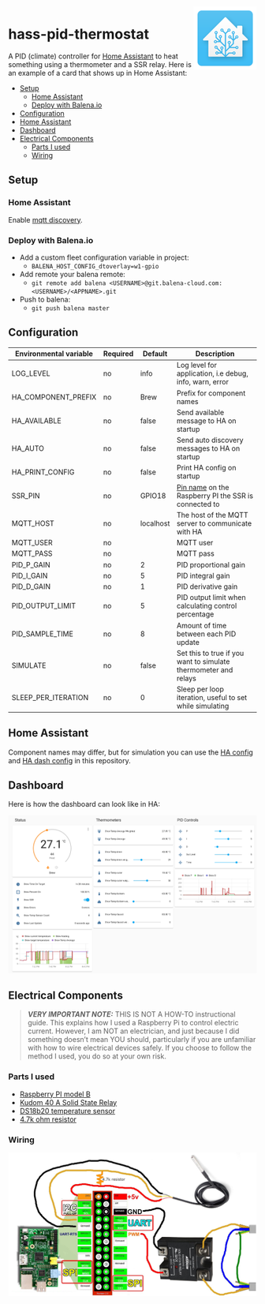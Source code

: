 <img align="right" width="128" height="128" src="logo.png">
<h1>hass-pid-thermostat</h1>

A PID (climate) controller for [Home Assistant](https://www.home-assistant.io/) to heat something using a thermometer and a SSR relay. Here is an example of a card that shows up in Home Assistant:

- [Setup](#setup)
  - [Home Assistant](#home-assistant)
  - [Deploy with Balena.io](#deploy-with-balenaio)
- [Configuration](#configuration)
- [Home Assistant](#home-assistant-1)
- [Dashboard](#dashboard)
- [Electrical Components](#electrical-components)
  - [Parts I used](#parts-i-used)
  - [Wiring](#wiring)

## Setup

### Home Assistant

Enable [mqtt discovery](https://www.home-assistant.io/docs/mqtt/discovery).

### Deploy with Balena.io

- Add a custom fleet configuration variable in project:
  - `BALENA_HOST_CONFIG_dtoverlay=w1-gpio`
- Add remote your balena remote:
  - `git remote add balena <USERNAME>@git.balena-cloud.com:<USERNAME>/<APPNAME>.git`
- Push to balena:
  - `git push balena master`

## Configuration

| Environmental variable | Required | Default   | Description                                                                                                                  |
| ---------------------- | -------- | --------- | ---------------------------------------------------------------------------------------------------------------------------- |
| LOG_LEVEL              | no       | info      | Log level for application, i.e debug, info, warn, error                                                                      |
| HA_COMPONENT_PREFIX    | no       | Brew      | Prefix for component names                                                                                                   |
| HA_AVAILABLE           | no       | false     | Send available message to HA on startup                                                                                      |
| HA_AUTO                | no       | false     | Send auto discovery messages to HA on startup                                                                                |
| HA_PRINT_CONFIG        | no       | false     | Print HA config on startup                                                                                                   |
| SSR_PIN                | no       | GPIO18    | [Pin name](https://gpiozero.readthedocs.io/en/stable/recipes.html#pin-numbering) on the Raspberry PI the SSR is connected to |
| MQTT_HOST              | no       | localhost | The host of the MQTT server to communicate with HA                                                                           |
| MQTT_USER              | no       |           | MQTT user                                                                                                                    |
| MQTT_PASS              | no       |           | MQTT pass                                                                                                                    |
| PID_P_GAIN             | no       | 2         | PID proportional gain                                                                                                        |
| PID_I_GAIN             | no       | 5         | PID integral gain                                                                                                            |
| PID_D_GAIN             | no       | 1         | PID derivative gain                                                                                                          |
| PID_OUTPUT_LIMIT       | no       | 5         | PID output limit when calculating control percentage                                                                         |
| PID_SAMPLE_TIME        | no       | 8         | Amount of time between each PID update                                                                                       |
| SIMULATE               | no       | false     | Set this to true if you want to simulate thermometer and relays                                                              |
| SLEEP_PER_ITERATION    | no       | 0         | Sleep per loop iteration, useful to set while simulating                                                                     |

## Home Assistant

Component names may differ, but for simulation you can use the [HA config](./hass/configuration.yaml) and [HA dash config](./hass/lovelace.yaml) in this repository.

## Dashboard

Here is how the dashboard can look like in HA:

![Card](docs/hass.png)

## Electrical Components

> **_VERY IMPORTANT NOTE:_** THIS IS NOT A HOW-TO instructional guide. This explains how I used a Raspberry Pi to control electric current. However, I am NOT an electrician, and just because I did something doesn’t mean YOU should, particularly if you are unfamiliar with how to wire electrical devices safely. If you choose to follow the method I used, you do so at your own risk.

### Parts I used

- [Raspberry PI model B](https://www.google.com/search?q=Raspberry+PI+Model+B)
- [Kudom 40 A Solid State Relay](https://www.google.com/search?q=Kudom+40+A+Solid+State+Relay)
- [DS18b20 temperature sensor](https://www.google.com/search?q=ds18b20+temperature+sensor)
- [4.7k ohm resistor](https://www.google.com/search?q=4.7k+ohm+resistor)

### Wiring

![Wiring1](docs/wiring1.jpg)
